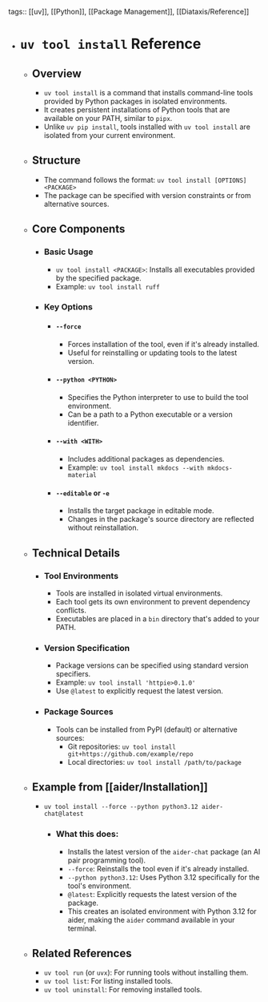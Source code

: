 tags:: [[uv]], [[Python]], [[Package Management]], [[Diataxis/Reference]]

- # `uv tool install` Reference
	- ## Overview
		- `uv tool install` is a command that installs command-line tools provided by Python packages in isolated environments.
		- It creates persistent installations of Python tools that are available on your PATH, similar to `pipx`.
		- Unlike `uv pip install`, tools installed with `uv tool install` are isolated from your current environment.
	- ## Structure
		- The command follows the format: `uv tool install [OPTIONS] <PACKAGE>`
		- The package can be specified with version constraints or from alternative sources.
	- ## Core Components
		- ### Basic Usage
			- `uv tool install <PACKAGE>`: Installs all executables provided by the specified package.
			- Example: `uv tool install ruff`
		- ### Key Options
			- #### `--force`
				- Forces installation of the tool, even if it's already installed.
				- Useful for reinstalling or updating tools to the latest version.
			- #### `--python <PYTHON>`
				- Specifies the Python interpreter to use to build the tool environment.
				- Can be a path to a Python executable or a version identifier.
			- #### `--with <WITH>`
				- Includes additional packages as dependencies.
				- Example: `uv tool install mkdocs --with mkdocs-material`
			- #### `--editable` or `-e`
				- Installs the target package in editable mode.
				- Changes in the package's source directory are reflected without reinstallation.
	- ## Technical Details
		- ### Tool Environments
			- Tools are installed in isolated virtual environments.
			- Each tool gets its own environment to prevent dependency conflicts.
			- Executables are placed in a `bin` directory that's added to your PATH.
		- ### Version Specification
			- Package versions can be specified using standard version specifiers.
			- Example: `uv tool install 'httpie>0.1.0'`
			- Use `@latest` to explicitly request the latest version.
		- ### Package Sources
			- Tools can be installed from PyPI (default) or alternative sources:
				- Git repositories: `uv tool install git+https://github.com/example/repo`
				- Local directories: `uv tool install /path/to/package`
	- ## Example from [[aider/Installation]]
		- `uv tool install --force --python python3.12 aider-chat@latest`
			- ### What this does:
				- Installs the latest version of the `aider-chat` package (an AI pair programming tool).
				- `--force`: Reinstalls the tool even if it's already installed.
				- `--python python3.12`: Uses Python 3.12 specifically for the tool's environment.
				- `@latest`: Explicitly requests the latest version of the package.
				- This creates an isolated environment with Python 3.12 for aider, making the `aider` command available in your terminal.
	- ## Related References
		- `uv tool run` (or `uvx`): For running tools without installing them.
		- `uv tool list`: For listing installed tools.
		- `uv tool uninstall`: For removing installed tools.